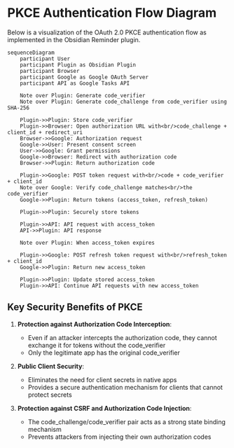 # PKCE Authentication Flow Diagram

Below is a visualization of the OAuth 2.0 PKCE authentication flow as implemented in the Obsidian Reminder plugin.

```mermaid
sequenceDiagram
    participant User
    participant Plugin as Obsidian Plugin
    participant Browser
    participant Google as Google OAuth Server
    participant API as Google Tasks API

    Note over Plugin: Generate code_verifier
    Note over Plugin: Generate code_challenge from code_verifier using SHA-256

    Plugin->>Plugin: Store code_verifier
    Plugin->>Browser: Open authorization URL with<br/>code_challenge + client_id + redirect_uri
    Browser->>Google: Authorization request
    Google->>User: Present consent screen
    User->>Google: Grant permissions
    Google->>Browser: Redirect with authorization code
    Browser->>Plugin: Return authorization code

    Plugin->>Google: POST token request with<br/>code + code_verifier + client_id
    Note over Google: Verify code_challenge matches<br/>the code_verifier
    Google->>Plugin: Return tokens (access_token, refresh_token)

    Plugin->>Plugin: Securely store tokens

    Plugin->>API: API request with access_token
    API->>Plugin: API response

    Note over Plugin: When access_token expires

    Plugin->>Google: POST refresh token request with<br/>refresh_token + client_id
    Google->>Plugin: Return new access_token

    Plugin->>Plugin: Update stored access_token
    Plugin->>API: Continue API requests with new access_token
```

## Key Security Benefits of PKCE

1. **Protection against Authorization Code Interception**:

   - Even if an attacker intercepts the authorization code, they cannot exchange it for tokens without the code_verifier
   - Only the legitimate app has the original code_verifier

2. **Public Client Security**:

   - Eliminates the need for client secrets in native apps
   - Provides a secure authentication mechanism for clients that cannot protect secrets

3. **Protection against CSRF and Authorization Code Injection**:
   - The code_challenge/code_verifier pair acts as a strong state binding mechanism
   - Prevents attackers from injecting their own authorization codes
